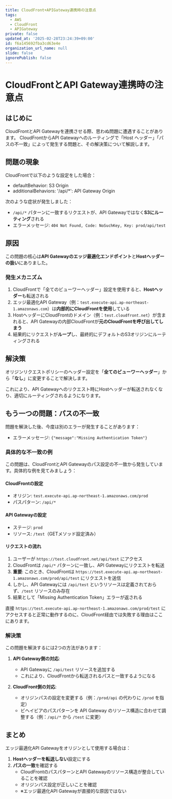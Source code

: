 ```yaml
---
title: CloudFront+APIGateway連携時の注意点
tags:
  - AWS
  - CloudFront
  - APIGateway
private: false
updated_at: '2025-02-28T23:24:39+09:00'
id: f6a145692fba3cd63e4e
organization_url_name: null
slide: false
ignorePublish: false
---
```

# CloudFrontとAPI Gateway連携時の注意点

## はじめに

CloudFrontとAPI Gatewayを連携させる際、思わぬ問題に遭遇することがあります。
CloudFrontからAPI Gatewayへのルーティングで「Host ヘッダー」「パスの不一致」によって発生する問題と、その解決策について解説します。

## 問題の現象

CloudFrontで以下のような設定をした場合：
- defaultBehavior: S3 Origin
- additionalBehaviors: '/api/*': API Gateway Origin

次のような症状が発生しました：
- `/api/*` パターンに一致するリクエストが、API Gatewayではなく**S3にルーティング**される
- エラーメッセージ: `404 Not Found, Code: NoSuchKey, Key: prod/api/test`

## 原因

この問題の核心は**API Gatewayのエッジ最適化エンドポイント**と**Hostヘッダーの扱い**にありました。

### 発生メカニズム

1. CloudFrontで「全てのビューワーヘッダー」設定を使用すると、**Hostヘッダー**も転送される
2. エッジ最適化API Gateway（例：`test.execute-api.ap-northeast-1.amazonaws.com`）は**内部的にCloudFrontを使用**している
3. HostヘッダーにCloudFrontのドメイン（例：`test.cloudfront.net`）が含まれると、API Gatewayの内部CloudFrontが**元のCloudFrontを呼び出してしまう**
4. 結果的にリクエストが**ループ**し、最終的にデフォルトのS3オリジンにルーティングされる

## 解決策

オリジンリクエストポリシーのヘッダー設定を「**全てのビューワーヘッダー**」から「**なし**」に変更することで解決します。

これにより、API Gatewayへのリクエスト時にHostヘッダーが転送されなくなり、適切にルーティングされるようになります。

## もう一つの問題：パスの不一致

問題を解決した後、今度は別のエラーが発生することがあります：
- エラーメッセージ: `{"message":"Missing Authentication Token"}`

### 具体的な不一致の例

この問題は、CloudFrontとAPI Gatewayのパス設定の不一致から発生しています。具体的な例を見てみましょう：

#### CloudFrontの設定
- オリジン: `test.execute-api.ap-northeast-1.amazonaws.com/prod`
- パスパターン: `/api/*`

#### API Gatewayの設定
- ステージ: `prod`
- リソース: `/test`（GETメソッド設定済み）

#### リクエストの流れ
1. ユーザーが `https://test.cloudfront.net/api/test` にアクセス
2. CloudFrontは `/api/*` パターンに一致し、API Gatewayにリクエストを転送
3. **重要**: このとき、CloudFrontは `https://test.execute-api.ap-northeast-1.amazonaws.com/prod/api/test` にリクエストを送信
4. しかし、API Gatewayには `/api/test` というリソースは定義されておらず、`/test` リソースのみ存在
5. 結果として「Missing Authentication Token」エラーが返される

直接 `https://test.execute-api.ap-northeast-1.amazonaws.com/prod/test` にアクセスすると正常に動作するのに、CloudFront経由では失敗する理由はここにあります。

### 解決策

この問題を解決するには2つの方法があります：

1. **API Gateway側の対応**:
   - API Gatewayに `/api/test` リソースを追加する
   - これにより、CloudFrontから転送されるパスと一致するようになる

2. **CloudFront側の対応**:
   - オリジンパスの設定を変更する（例：`/prod/api` の代わりに `/prod` を指定）
   - ビヘイビアのパスパターンを API Gateway のリソース構造に合わせて調整する（例：`/api/*` から `/test` に変更）

## まとめ

エッジ最適化API Gatewayをオリジンとして使用する場合は：
1. **Hostヘッダーを転送しない**設定にする
2. **パスの一致**を確認する
   - CloudFrontのパスパターンとAPI Gatewayのリソース構造が整合していることを確認
   - オリジンパス設定が正しいことを確認
   - ※エッジ最適化API Gatewayが直接的な原因ではない
